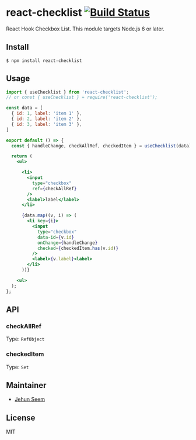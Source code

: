 # react-checklist [![Build Status](https://travis-ci.org/gtgalone/react-checklist.svg?branch=master)](https://travis-ci.org/gtgalone/react-checklist)

React Hook Checkbox List. This module targets Node.js 6 or later.


## Install

```
$ npm install react-checklist
```


## Usage

```jsx
import { useChecklist } from 'react-checklist';
// or const { useChecklist } = require('react-checklist');

const data = [
  { id: 1, label: 'item 1' },
  { id: 2, label: 'item 2' },
  { id: 3, label: 'item 3' },
]

export default () => {
  const { handleChange, checkAllRef, checkedItem } = useChecklist(data);

  return (
    <ul>

      <li>
        <input
          type="checkbox"
          ref={checkAllRef}
        />
        <label>label</label>
      </li>

      {data.map((v, i) => (
        <li key={i}>
          <input
            type="checkbox"
            data-id={v.id}
            onChange={handleChange}
            checked={checkedItem.has(v.id)}
          />
          <label>{v.label}<label>
        </li>
      ))}

    <ul>
  );
};
```


## API

### checkAllRef

Type: `RefObject`

### checkedItem

Type: `Set`


## Maintainer

- [Jehun Seem](https://github.com/gtgalone)


## License

MIT

